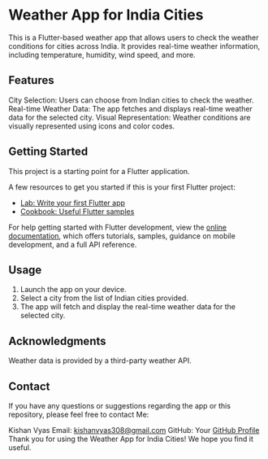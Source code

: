 # Weather App for India Cities

This is a Flutter-based weather app that allows users to check the weather conditions for cities across India. It provides real-time weather information, including temperature, humidity, wind speed, and more.

## Features

City Selection: Users can choose from Indian cities to check the weather.
Real-time Weather Data: The app fetches and displays real-time weather data for the selected city.
Visual Representation: Weather conditions are visually represented using icons and color codes.

## Getting Started

This project is a starting point for a Flutter application.

A few resources to get you started if this is your first Flutter project:

- [Lab: Write your first Flutter app](https://docs.flutter.dev/get-started/codelab)
- [Cookbook: Useful Flutter samples](https://docs.flutter.dev/cookbook)

For help getting started with Flutter development, view the
[online documentation](https://docs.flutter.dev/), which offers tutorials,
samples, guidance on mobile development, and a full API reference.

## Usage

1. Launch the app on your device.
2. Select a city from the list of Indian cities provided.
3. The app will fetch and display the real-time weather data for the selected city.

## Acknowledgments
Weather data is provided by a third-party weather API.

## Contact

If you have any questions or suggestions regarding the app or this repository, please feel free to contact Me:

Kishan Vyas
Email: kishanvyas308@gmail.com
GitHub: Your [GitHub Profile](https://github.com/Kishan-Vyas)
Thank you for using the Weather App for India Cities! We hope you find it useful.
